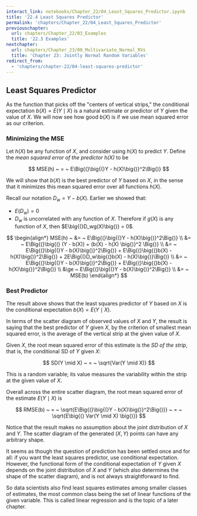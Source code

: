 ```yaml
---
interact_link: notebooks/Chapter_22/04_Least_Squares_Predictor.ipynb
title: '22.4 Least Squares Predictor'
permalink: 'chapters/Chapter_22/04_Least_Squares_Predictor'
previouschapter:
  url: chapters/Chapter_22/03_Examples
  title: '22.3 Examples'
nextchapter:
  url: chapters/Chapter_23/00_Multivariate_Normal_RVs
  title: 'Chapter 23: Jointly Normal Random Variables'
redirect_from:
  - 'chapters/chapter-22/04-least-squares-predictor'
---
```


## Least Squares Predictor

As the function that picks off the "centers of vertical strips," the conditional expectation $b(X) = E(Y \mid X)$ is a natural estimate or predictor of $Y$ given the value of $X$. We will now see how good $b(X)$ is if we use mean squared error as our criterion.

### Minimizing the MSE
Let $h(X)$ be any function of $X$, and consider using $h(X)$ to predict $Y$. Define the *mean squared error of the predictor $h(X)$* to be

$$
MSE(h) ~ = ~ E\Big{(}\big{(}Y - h(X)\big{)}^2\Big{)}
$$

We will show that $b(X)$ is the best predictor of $Y$ based on $X$, in the sense that it minimizes this mean squared error over all functions $h(X)$.

Recall our notation $D_w = Y - b(X)$. Earlier we showed that:
- $E(D_w) = 0$ 
- $D_w$ is uncorrelated with any function of $X$. Therefore if $g(X)$ is any function of $X$, then $E\big{(}D_wg(X)\big{)} = 0$.

$$
\begin{align*}
MSE(h) ~ &= ~ E\Big{(}\big{(}Y - h(X)\big{)}^2\Big{)} \\
&= ~ E\Big{(}\big{(} (Y - b(X)) + (b(X) - h(X) \big{)}^2 \Big{)} \\
&= ~ E\Big{(}\big{(}Y - b(X)\big{)}^2\Big{)} + E\Big{(}\big{(}b(X) - h(X)\big{)}^2\Big{)} + 2E\Big{(}D_w\big{(}b(X) - h(X)\big{)}\Big{)} \\
&= ~ E\Big{(}\big{(}Y - b(X)\big{)}^2\Big{)} + E\Big{(}\big{(}b(X) - h(X)\big{)}^2\Big{)} \\
&\ge ~ E\Big{(}\big{(}Y - b(X)\big{)}^2\Big{)} \\
&= ~ MSE(b)
\end{align*}
$$

### Best Predictor
The result above shows that the least squares predictor of $Y$ based on $X$ is the conditional expectation $b(X) = E(Y \mid X)$. 

In terms of the scatter diagram of observed values of $X$ and $Y$, the result is saying that the best predictor of $Y$ given $X$, by the criterion of smallest mean squared error, is the average of the vertical strip at the given value of $X$.

Given $X$, the root mean squared error of this estimate is the *SD of the strip*, that is, the conditional SD of $Y$ given $X$:

$$
SD(Y \mid X) ~ = ~ \sqrt{Var(Y \mid X)}
$$

This is a random variable; its value measures the variability within the strip at the given value of $X$.

Overall across the entire scatter diagram, the root mean squared error of the estimate $E(Y \mid X)$ is

$$
RMSE(b) ~ = ~ \sqrt{E\Big{(}\big{(}Y - b(X)\big{)}^2\Big{)}} ~ = ~ \sqrt{E\big{(} Var(Y \mid X) \big{)}}
$$

Notice that the result makes no assumption about the joint distribution of $X$ and $Y$. The scatter diagram of the generated $(X, Y)$ points can have any arbitrary shape.

It seems as though the question of prediction has been settled once and for all: if you want the least squares predictor, use conditional expectation. However, the functional form of the conditional expectation of $Y$ given $X$ depends on the joint distribution of $X$ and $Y$ (which also determines the shape of the scatter diagram), and is not always straightforward to find.

So data scientists also find least squares estimates among smaller classes of estimates, the most common class being the set of linear functions of the given variable. This is called linear regression and is the topic of a later chapter.
